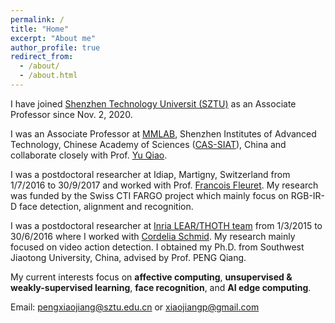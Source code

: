 ```yaml
---
permalink: /
title: "Home"
excerpt: "About me"
author_profile: true
redirect_from: 
  - /about/
  - /about.html
---
```

I have joined [Shenzhen Technology Universit (SZTU)](https://sztu.edu.cn/) as an Associate Professor since Nov. 2, 2020.

I was an Associate Professor at [MMLAB](http://mmlab.siat.ac.cn), Shenzhen Institutes of Advanced Technology, Chinese Academy of Sciences ([CAS-SIAT](http://www.siat.cas.cn/)), China and collaborate closely with Prof. [Yu Qiao](http://mmlab.siat.ac.cn/yuqiao/index.html).

I was a postdoctoral researcher at Idiap, Martigny, Switzerland from 1/7/2016 to 30/9/2017 and worked with Prof. [Francois Fleuret](http://www.idiap.ch/~fleuret/). My research was funded by the Swiss CTI FARGO project which mainly focus on RGB-IR-D face detection, alignment and recognition. 

I was a postdoctoral researcher at [Inria LEAR/THOTH team](http://lear.inrialpes.fr/) from 1/3/2015 to 30/6/2016 where I worked with [Cordelia Schmid](http://lear.inrialpes.fr/people/schmid/). My research mainly focused on video action detection.
I obtained my Ph.D. from Southwest Jiaotong University, China, advised by Prof. PENG Qiang.

My current interests focus on **affective computing**, **unsupervised & weakly-supervised learning**, **face recognition**, and **AI edge computing**.

Email: pengxiaojiang@sztu.edu.cn or xiaojiangp@gmail.com
